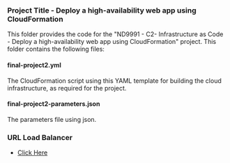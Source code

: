 ### Project Title - Deploy a high-availability web app using CloudFormation
This folder provides the code for the "ND9991 - C2- Infrastructure as Code - Deploy a high-availability web app using CloudFormation" project. This folder contains the following files:


#### final-project2.yml
The CloudFormation script using this YAML template for building the cloud infrastructure, as required for the project. 

#### final-project2-parameters.json
The parameters file using json.

### URL Load Balancer 
* [Click Here](http://udaci-prj2w-wvjiaqrggwjr-1315816044.us-east-1.elb.amazonaws.com/)
